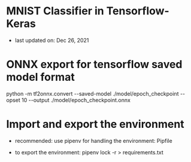 # MNIST Classifier in Tensorflow-Keras

- last updated on: Dec 26, 2021

# ONNX export for tensorflow saved model format

python -m tf2onnx.convert --saved-model ./model/epoch_checkpoint --opset 10 --output ./model/epoch_checkpoint.onnx

# Import and export the environment

- recommended: use pipenv for handling the environment: Pipfile

- to export the environment: pipenv lock -r > requirements.txt
